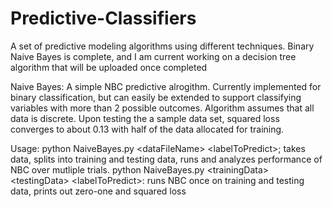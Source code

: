 # Predictive-Classifiers
A set of predictive modeling algorithms using different techniques. Binary Naive Bayes is complete, and I am current working on a decision tree
algorithm that will be uploaded once completed

Naive Bayes:
A simple NBC predictive alrogithm. Currently implemented for binary classification, but can easily be extended to support classifying variables 
with more than 2 possible outcomes. Algorithm assumes that all data is discrete. Upon testing the a sample data set, squared loss converges to about 0.13 with half of the data allocated for training.

Usage: python NaiveBayes.py \<dataFileName\> \<labelToPredict\>; takes data, splits into training and testing data, runs and analyzes performance of NBC over mutliple trials.
python NaiveBayes.py \<trainingData\> \<testingData\> \<labelToPredict\>: runs NBC once on training and testing data, prints out zero-one and squared loss
